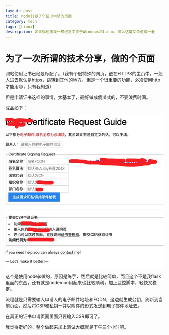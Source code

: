 ```yaml
---
layout: post
title: nodejs做了个证书申请的页面
category: tech
tags: [Linux]
description: 如果你也像我一样经常工作于Windows和Linux，那么这篇文章值得一看
---
```




# 为了一次所谓的技术分享，做的个页面

网站使用证书已经是标配了。（我有个很特殊的网页，嵌在HTTPS的主页中，一般人进去默认是https，跳转到其他的地方，但是一个很重要的功能，必须使用http才能用😄，只有我知道）

但是申请证书这样的事情，太基本了，最好做成傻瓜式的，不要浪费时间。

成品如下：

![申请页面](/images/tupian/certificate_request.jpg)



这个是使用nodejs做的，原因是练手，然后就是比较简单，而且这个不是我flask里面的东西，还有就是nodemon用起来也比较顺利，加上监控脚本，轻快又稳定。

流程就是只需要输入申请人的电子邮件地址和FQDN，这边就生成公钥，刷新到当前页面，然后将CSR和私钥一并以附件的形式发送到电子邮件地址去。

在真正的证书申请页面里面只要输入CSR即可了。

我觉得挺好的。整个做起来加上测试大概就是下午三个小时吧。


